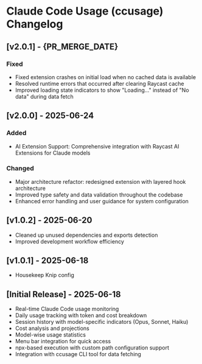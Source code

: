 # Claude Code Usage (ccusage) Changelog

## [v2.0.1] - {PR_MERGE_DATE}

### Fixed

- Fixed extension crashes on initial load when no cached data is available
- Resolved runtime errors that occurred after clearing Raycast cache
- Improved loading state indicators to show "Loading..." instead of "No data" during data fetch

## [v2.0.0] - 2025-06-24

### Added

- AI Extension Support: Comprehensive integration with Raycast AI Extensions for Claude models

### Changed

- Major architecture refactor: redesigned extension with layered hook architecture
- Improved type safety and data validation throughout the codebase
- Enhanced error handling and user guidance for system configuration

## [v1.0.2] - 2025-06-20

- Cleaned up unused dependencies and exports detection
- Improved development workflow efficiency

## [v1.0.1] - 2025-06-18

- Housekeep Knip config

## [Initial Release] - 2025-06-18

- Real-time Claude Code usage monitoring
- Daily usage tracking with token and cost breakdown
- Session history with model-specific indicators (Opus, Sonnet, Haiku)
- Cost analysis and projections
- Model-wise usage statistics
- Menu bar integration for quick access
- npx-based execution with custom path configuration support
- Integration with ccusage CLI tool for data fetching
